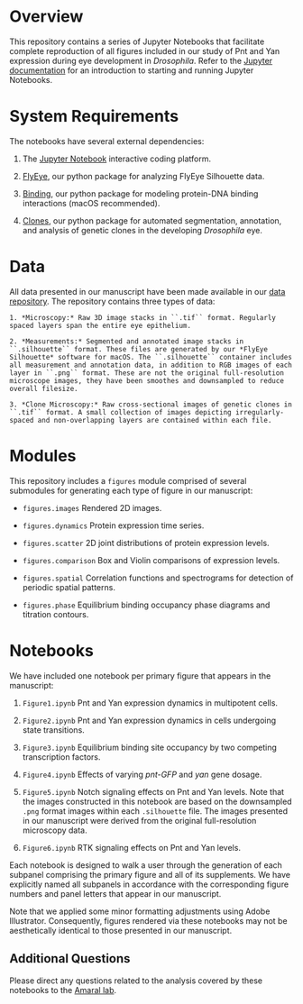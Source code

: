 
Overview
===========

This repository contains a series of Jupyter Notebooks that facilitate complete reproduction of all figures included in our study of Pnt and Yan expression during eye development in *Drosophila*. Refer to the [Jupyter documentation](https://jupyter-notebook.readthedocs.io/en/stable/) for an introduction to starting and running Jupyter Notebooks.



System Requirements
=========

The notebooks have several external dependencies:

   1. The [Jupyter Notebook](http://jupyter.org/install) interactive coding platform.

   2. [FlyEye](https://github.com/sebastianbernasek/flyeye), our python package for analyzing FlyEye Silhouette data.

   3. [Binding](https://github.com/sebastianbernasek/binding), our python package for modeling protein-DNA binding interactions (macOS recommended).

   4. [Clones](https://github.com/sebastianbernasek/clones), our python package for automated segmentation, annotation, and analysis of genetic clones in the developing *Drosophila* eye.



Data
=========

All data presented in our manuscript have been made available in our [data repository](https://github.com/sebastianbernasek/flyeye). The repository contains three types of data:

    1. *Microscopy:* Raw 3D image stacks in ``.tif`` format. Regularly spaced layers span the entire eye epithelium.

    2. *Measurements:* Segmented and annotated image stacks in ``.silhouette`` format. These files are generated by our *FlyEye Silhouette* software for macOS. The ``.silhouette`` container includes all measurement and annotation data, in addition to RGB images of each layer in ``.png`` format. These are not the original full-resolution microscope images, they have been smoothes and downsampled to reduce overall filesize.

    3. *Clone Microscopy:* Raw cross-sectional images of genetic clones in ``.tif`` format. A small collection of images depicting irregularly-spaced and non-overlapping layers are contained within each file.



Modules
=========

This repository includes a ``figures`` module comprised of several submodules for generating each type of figure in our manuscript:

* ``figures.images`` Rendered 2D images.

* ``figures.dynamics`` Protein expression time series.

* ``figures.scatter`` 2D joint distributions of protein expression levels.

* ``figures.comparison`` Box and Violin comparisons of expression levels.

* ``figures.spatial`` Correlation functions and spectrograms for detection of periodic spatial patterns.

* ``figures.phase`` Equilibrium binding occupancy phase diagrams and titration contours.



Notebooks
=========

We have included one notebook per primary figure that appears in the manuscript:

   1. ``Figure1.ipynb`` Pnt and Yan expression dynamics in multipotent cells.

   2. ``Figure2.ipynb`` Pnt and Yan expression dynamics in cells undergoing state transitions.

   3. ``Figure3.ipynb`` Equilibrium binding site occupancy by two competing transcription factors.

   4. ``Figure4.ipynb`` Effects of varying *pnt-GFP* and *yan* gene dosage.

   5. ``Figure5.ipynb`` Notch signaling effects on Pnt and Yan levels. Note that the images constructed in this notebook are based on the downsampled ``.png`` format images within each ``.silhouette`` file. The images presented in our manuscript were derived from the original full-resolution microscopy data.

   6. ``Figure6.ipynb`` RTK signaling effects on Pnt and Yan levels.

Each notebook is designed to walk a user through the generation of each subpanel comprising the primary figure and all of its supplements. We have explicitly named all subpanels in accordance with the corresponding figure numbers and panel letters that appear in our manuscript.

Note that we applied some minor formatting adjustments using Adobe Illustrator. Consequently, figures rendered via these notebooks may not be aesthetically identical to those presented in our manuscript.



Additional Questions
-------------

Please direct any questions related to the analysis covered by these notebooks to the [Amaral lab](https://amaral.northwestern.edu/).
